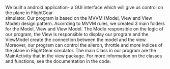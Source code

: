 We built a android application- a GUI interface which will give us control on the plane in FlightGear   
simulator.
Our program is based on the MVVM (Model, View and View Model) design pattern. 
Acorrding to MVVM rules, we created 3 main folders for the Model, View and View Model. The Modle responsible on the logic of our program, the View is responsible to display our program and the ViewModel create the connection between the model and the view.
Moreover, our program can control the aileron, throttle and more indices of the plane in FlightGear simulator. 
The main Class in our program are the MainActivity that in the view package.
For more information on the classes and functions, see the documentation in the code.